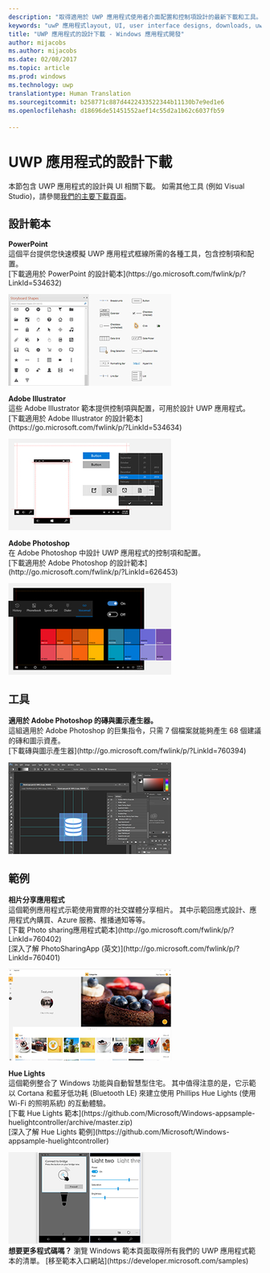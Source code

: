 ```yaml
---
description: "取得適用於 UWP 應用程式使用者介面配置和控制項設計的最新下載和工具。"
keywords: "uwP 應用程式layout, UI, user interface designs, downloads, uwp tools, UWP 應用程式版面配置, 使用者介面設計, 下載, UWP 工具"
title: "UWP 應用程式的設計下載 - Windows 應用程式開發"
author: mijacobs
ms.author: mijacobs
ms.date: 02/08/2017
ms.topic: article
ms.prod: windows
ms.technology: uwp
translationtype: Human Translation
ms.sourcegitcommit: b258771c887d4422433522344b11130b7e9ed1e6
ms.openlocfilehash: d18696de51451552aef14c55d2a1b62c6037fb59

---
```

# <a name="design-downloads-for-uwp-apps"></a>UWP 應用程式的設計下載
<link rel="stylesheet" href="https://az835927.vo.msecnd.net/sites/uwp/Resources/css/custom.css"> 

本節包含 UWP 應用程式的設計與 UI 相關下載。 如需其他工具 (例如 Visual Studio)，請參閱[我們的主要下載頁面](https://developer.microsoft.com/downloads)。 


## <a name="design-templates"></a>設計範本

<div class="side-by-side">
<div class="side-by-side-content">
  <div class="side-by-side-content-left">
    <p><b>PowerPoint</b><br/>
這個平台提供您快速模擬 UWP 應用程式框線所需的各種工具，包含控制項和配置。<br/>[下載適用於 PowerPoint 的設計範本](https://go.microsoft.com/fwlink/p/?LinkId=534632)</p>
  </div>
  <div class="side-by-side-content-right">
<a href="https://go.microsoft.com/fwlink/p/?LinkId=534632"><img src="images/powerpoint.jpg" alt="Download the PowerPoint design templates" /></a>
  </div>
</div>
</div>

<div class="side-by-side">
<div class="side-by-side-content">
  <div class="side-by-side-content-left">
            <p><b>Adobe Illustrator</b><br/>
這些 Adobe Illustrator 範本提供控制項與配置，可用於設計 UWP 應用程式。<br/>[下載適用於 Adobe Illustrator 的設計範本](https://go.microsoft.com/fwlink/p/?LinkId=534634)</p>    
  </div>
  <div class="side-by-side-content-right">
<a href="https://go.microsoft.com/fwlink/p/?LinkId=534634"><img src="images/illustrator.jpg" alt="Download the design templates for Adobe Illustrator" /></a>
  </div>
</div>
</div>

<div class="side-by-side">
<div class="side-by-side-content">
  <div class="side-by-side-content-left">
            <p><b>Adobe Photoshop</b><br/>
在 Adobe Photoshop 中設計 UWP 應用程式的控制項和配置。<br/>[下載適用於 Adobe Photoshop 的設計範本](http://go.microsoft.com/fwlink/p/?LinkId=626453)</p>    
  </div>
  <div class="side-by-side-content-right">
<a href="http://go.microsoft.com/fwlink/p/?LinkId=626453"><img src="images/photoshop.jpg" alt="Download the design templates for Adobe Photoshop" /></a>
  </div>
</div>
</div>

## <a name="tools"></a>工具

<div class="side-by-side">
<div class="side-by-side-content">
  <div class="side-by-side-content-left">
            <p><b>適用於 Adobe Photoshop 的磚與圖示產生器。</b><br/>
這組適用於 Adobe Photoshop 的巨集指令，只需 7 個檔案就能夠產生 68 個建議的磚和圖示資產。 <br/>[下載磚與圖示產生器](http://go.microsoft.com/fwlink/p/?LinkId=760394)</p>    
  </div>
  <div class="side-by-side-content-right">
<a href="http://go.microsoft.com/fwlink/p/?LinkId=760394"><img src="images/tile-icon-generator.png" alt="Download the tile and icon generator" /></a>
  </div>
</div>
</div>


## <a name="samples"></a>範例

<div class="side-by-side">
<div class="side-by-side-content">
  <div class="side-by-side-content-left">
            <p><b>相片分享應用程式</b> <br/>
這個範例應用程式示範使用實際的社交媒體分享相片。 其中示範回應式設計、應用程式內購買、Azure 服務、推播通知等等。 <br/>[下載 Photo sharing應用程式範本](http://go.microsoft.com/fwlink/p/?LinkId=760402)<br/>[深入了解 PhotoSharingApp (英文)](http://go.microsoft.com/fwlink/p/?LinkId=760401)</p>    
  </div>
  <div class="side-by-side-content-right">
<a href="http://go.microsoft.com/fwlink/p/?LinkId=760402"><img src="images/photo-sharing.png" alt="Download the Photo sharing app sample" /></a>
  </div>
</div>
</div>

<div class="side-by-side">
<div class="side-by-side-content">
  <div class="side-by-side-content-left">
            <p><b>Hue Lights </b><br/>
這個範例整合了 Windows 功能與自動智慧型住宅。 其中值得注意的是，它示範以 Cortana 和藍牙低功耗 (Bluetooth LE) 來建立使用 Phillips Hue Lights (使用 Wi-Fi 的照明系統) 的互動體驗。 <br/>[下載 Hue Lights 範本](https://github.com/Microsoft/Windows-appsample-huelightcontroller/archive/master.zip)<br/>[深入了解 Hue Lights 範例](https://github.com/Microsoft/Windows-appsample-huelightcontroller)</p>    
  </div>
  <div class="side-by-side-content-right">
<a href="https://github.com/Microsoft/Windows-appsample-huelightcontroller/archive/master.zip"><img src="images/hue-lights.png" alt="Download the Hue Lights sample" /></a>
  </div>
</div>
</div>
<b>想要更多程式碼嗎？</b> 瀏覽 Windows 範本頁面取得所有我們的 UWP 應用程式範本的清單。 [移至範本入口網站](https://developer.microsoft.com/samples)


<!--HONumber=Dec16_HO2-->



